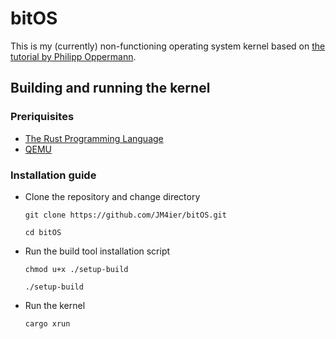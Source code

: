 # bitOS
This is my (currently) non-functioning operating system kernel based on 
[the tutorial by Philipp Oppermann](https://os.phil-opp.com/).

## Building and running the kernel

### Preriquisites
* [The Rust Programming Language](https://www.rust-lang.org/learn/get-started)
* [QEMU](https://www.qemu.org/download/)

### Installation guide
* Clone the repository and change directory

  `git clone https://github.com/JM4ier/bitOS.git`
  
  `cd bitOS`
    
* Run the build tool installation script

  `chmod u+x ./setup-build`
  
  `./setup-build`
  
* Run the kernel

  `cargo xrun`
   
